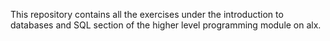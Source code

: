 This repository contains all the exercises under the introduction to databases and SQL section of the higher level programming module on alx.
